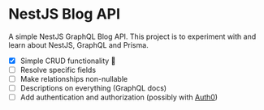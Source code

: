 # NestJS Blog API

A simple NestJS GraphQL Blog API. This project is to experiment with and learn about NestJS, GraphQL and Prisma.

- [x] Simple CRUD functionality :tada:
- [ ] Resolve specific fields
- [ ] Make relationships non-nullable
- [ ] Descriptions on everything (GraphQL docs)
- [ ] Add authentication and authorization (possibly with [Auth0](https://auth0.com/))
